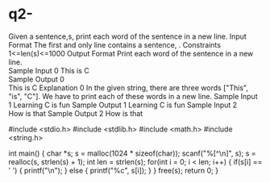 # q2-
Given a sentence,s, print each word of the sentence in a new line. 
Input Format 
The first and only line contains a sentence, .
Constraints   
1<=len(s)<=1000
Output Format 
Print each word of the sentence in a new line.  
Sample Input 0 
This is C  
Sample Output 0  
This is C
Explanation 0 
In the given string, there are three words ["This", "is", "C"]. We have to print each of these words in a new line.
Sample Input 1 
Learning C is fun 
Sample Output 1 
Learning 
C
is
fun
Sample Input 2  
How is that
Sample Output 2 
How
is
that

#include <stdio.h>
#include <stdlib.h>
#include <math.h>
#include <string.h>

int main()
{
    char *s;
    s = malloc(1024 * sizeof(char));
    scanf("%[^\n]", s);
    s = realloc(s, strlen(s) + 1);
    int len = strlen(s);
    for(int i = 0; i < len; i++) {
        if(s[i] == ' ') {
            printf("\n");
        }
        else {
            printf("%c", s[i]);
        }
    }
    free(s);
    return 0;
}
